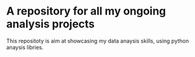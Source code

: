 # A repository for all my ongoing analysis projects
This repositoty is aim at showcasing my data anaysis skills, using python anaysis libries.
